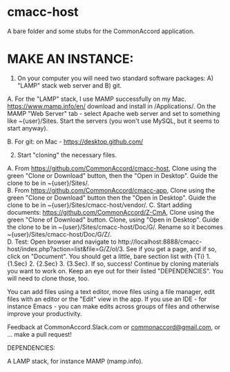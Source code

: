 # cmacc-host<br>
A bare folder and some stubs for the CommonAccord application.  <br>

# MAKE AN INSTANCE:

1.  On your computer you will need two standard software packages:  A) "LAMP" stack web server and B) git.  

  A.  For the "LAMP" stack, I use MAMP successfully on my Mac.  https://www.mamp.info/en/  download and install in /Applications/.  On the MAMP "Web Server" tab - select Apache web server and set to something like ~{user}/Sites.  Start the servers (you won't use MySQL, but it seems to start anyway).
  
  B. For git: on Mac - https://desktop.github.com/ 
  
2. Start "cloning" the necessary files.  

  A. From https://github.com/CommonAccord/cmacc-host, Clone using the green "Clone or Download" button, then the "Open in Desktop".  Guide the clone to be in ~{user}/Sites/.  
  B. From https://github.com/CommonAccord/cmacc-app, Clone using the green "Clone or Download" button then the "Open in Desktop".  Guide the clone to be in ~{user}/Sites/cmacc-host/vendor/.
  C. Start adding documents:  https://github.com/CommonAccord/Z-CmA, Clone using the green "Clone of Download" button.  Clone, using "Open in Desktop".  Guide the clone to be in ~{user}/Sites/cmacc-host/Doc/G/.  Rename so it becomes ~{user}/Sites/cmacc-host/Doc/G/Z/.  
  D. Test:  Open browser and navigate to http://localhost:8888/cmacc-host/index.php?action=list&file=G/Z/ol/3.  See if you get a page, and if so, click on "Document".  You should get a little, bare section list with {Ti} 1. {1.Sec} 2. {2.Sec} 3. {3.Sec}.  If so, success!  Continue by cloning materials you want to work on.  Keep an eye out for their listed "DEPENDENCIES".  You will need to clone those, too.

You can add files using a text editor, move files using a file manager, edit files with an editor or the "Edit" view in the app.  If you use an IDE - for instance Emacs - you can make edits across groups of files and otherwise improve your productivity.

Feedback at CommonAccord.Slack.com or commonaccord@gmail.com, or ... make a pull request!


DEPENDENCIES:

A LAMP stack, for instance MAMP (mamp.info).
